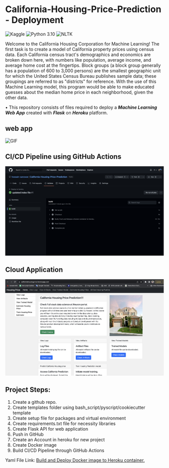 # California-Housing-Price-Prediction - Deployment

![Kaggle](https://img.shields.io/badge/Dataset-Kaggle-blue.svg) ![Python 3.10](https://img.shields.io/badge/Python-3.10-brightgreen.svg) ![NLTK](https://img.shields.io/badge/Library-NLTK-orange.svg)

Welcome to the California Housing Corporation for Machine Learning! The first task is to create a model of California property prices using census data. Each California census tract's demographics and economics are broken down here, with numbers like population, average income, and average home cost at the fingertips. Block groups (a block group generally has a population of 600 to 3,000 persons) are the smallest geographic unit for which the United States Census Bureau publishes sample data; these groupings are referred to as "districts" for reference. With the use of this Machine Learning model, this program would be able to make educated guesses about the median home price in each neighborhood, given the other data.


• This repository consists of files required to deploy a ___Machine Learning Web App___ created with ___Flask___ on ___Heroku___ platform.

## web app

![GIF](readme_resources/housing_price.gif)
## CI/CD Pipeline using GitHub Actions
![CI/CD Pipeline](readme_resources/housing_price_gitaction.png)
## Cloud Application
![Heroku-webapp](readme_resources/housing_price_1.png)


## Project Steps:

1. Create a github repo.
2. Create templates folder using bash_script/pyscript/cookiecutter template
3. Create setup file for packages and virtual environment
4. Create requirements.txt file for necessity libraries
5. Create Flask API for web application
6. Push in GitHub
7. Create an Account in heroku for new project
8. Create Docker image
9. Build CI/CD Pipeline through GitHub Actions

Yaml File Link: <a href="https://github.com/marketplace/actions/build-push-and-release-a-docker-container-to-heroku">Build and Deploy Docker image to Heroku container.</a>

